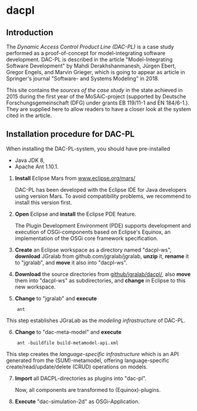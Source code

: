 # dacpl

## Introduction

The _Dynamic Access Control Product Line (DAC-PL)_ is a case study performed as a proof-of-concept for model-integrating software development. DAC-PL is described in the article "Model-Integrating Software Development" by Mahdi Derakhshanmanesh, Jürgen Ebert, Gregor Engels, and Marvin Grieger, which is going to appear as article in Springer's journal "Software- and Systems Modeling" in 2018.

This site contains the _sources of the case study_ in the state achieved in 2015 during the first year of the MoSAiC-project (supported by Deutsche Forschungsgemeinschaft (DFG) under grants EB 119/11-1 and EN 184/6-1.). They are supplied here to allow readers to have a closer look at the system cited in the article.

## Installation procedure for DAC-PL

When installing the DAC-PL-system, you should have pre-installed 
- Java JDK 8,
- Apache Ant 1.10.1.

1. **Install** Eclipse Mars from www.eclipse.org/mars/

   DAC-PL has been developed with the Eclipse IDE for Java developers using version Mars. To avoid compatibility problems, we recommend to install this version first.

2. **Open** Eclipse and **install** the Eclipse PDE feature.

   The Plugin Development Environment (PDE) supports development and execution of OSGi-components based on Eclipse's Equinox, an implementation of the OSGi core framework specification.

3. **Create** an Eclipse workspace as a directory named "dacpl-ws", **download** JGralab from github.com/jgralab/jgralab, **unzip** it, **rename** it to "jgralab", and **move** it also into "dacpl-ws".

4. **Download** the source directories from [github/jgralab/dacpl/](github/jgralab/dacpl/), also **move** them into "dacpl-ws" as subdirectories, and **change** in Eclipse to this new workspace.

5. **Change** to "jgralab" and **execute**
```
	ant
```
        
   This step establishes JGraLab as the _modeling infrastructure_ of DAC-PL.

6. **Change** to "dac-meta-model" and **execute**
```
	ant -buildfile build-metamodel-api.xml
```

This step creates the _language-specific infrastructure_ which is an API generated from the (SUM)-metamodel, offering language-specific create/read/update/delete (CRUD) operations on models.

7. **Import** all DACPL-directories as plugins into "dac-pl".

   Now, all components are transformed to (Equinox)-plugins.

8. **Execute** "dac-simulation-2d" as OSGi-Application.
